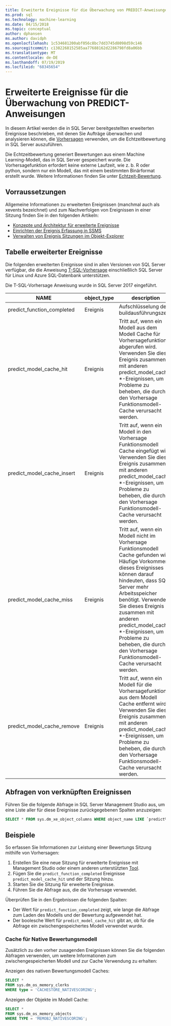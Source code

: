 ```yaml
---
title: Erweiterte Ereignisse für die Überwachung von PREDICT-Anweisungen
ms.prod: sql
ms.technology: machine-learning
ms.date: 04/15/2018
ms.topic: conceptual
author: dphansen
ms.author: davidph
ms.openlocfilehash: 1c534681200abf056c8bc7dd3745d8098d59c146
ms.sourcegitcommit: c1382268152585aa77688162d2286798fd8a06bb
ms.translationtype: MT
ms.contentlocale: de-DE
ms.lasthandoff: 07/19/2019
ms.locfileid: "68345654"
---
```

# <a name="extended-events-for-monitoring-predict-statements"></a>Erweiterte Ereignisse für die Überwachung von PREDICT-Anweisungen

In diesem Artikel werden die in SQL Server bereitgestellten erweiterten Ereignisse beschrieben, mit denen Sie Aufträge überwachen und analysieren können, die [Vorhersagen](https://docs.microsoft.com/sql/t-sql/queries/predict-transact-sql) verwenden, um die Echtzeitbewertung in SQL Server auszuführen.

Die Echtzeitbewertung generiert Bewertungen aus einem Machine Learning-Modell, das in SQL Server gespeichert wurde. Die Vorhersagefunktion erfordert keine externe Laufzeit, wie z. b. R oder python, sondern nur ein Modell, das mit einem bestimmten Binärformat erstellt wurde. Weitere Informationen finden Sie unter [Echtzeit-Bewertung](https://docs.microsoft.com/sql/advanced-analytics/real-time-scoring).

## <a name="prerequisites"></a>Vorraussetzungen

Allgemeine Informationen zu erweiterten Ereignissen (manchmal auch als xevents bezeichnet) und zum Nachverfolgen von Ereignissen in einer Sitzung finden Sie in den folgenden Artikeln:

+ [Konzepte und Architektur für erweiterte Ereignisse](https://docs.microsoft.com/sql/relational-databases/extended-events/extended-events)
+ [Einrichten der Ereignis Erfassung in SSMS](https://docs.microsoft.com/sql/relational-databases/extended-events/quick-start-extended-events-in-sql-server)
+ [Verwalten von Ereignis Sitzungen im Objekt-Explorer](https://docs.microsoft.com/sql/relational-databases/extended-events/manage-event-sessions-in-the-object-explorer)

## <a name="table-of-extended-events"></a>Tabelle erweiterter Ereignisse

Die folgenden erweiterten Ereignisse sind in allen Versionen von SQL Server verfügbar, die die Anweisung [T-SQL-Vorhersage](https://docs.microsoft.com/sql/t-sql/queries/predict-transact-sql) einschließlich SQL Server für Linux und Azure SQL-Datenbank unterstützen. 

Die T-SQL-Vorhersage Anweisung wurde in SQL Server 2017 eingeführt. 

|NAME |object_type|description| 
|----|----|----|
|predict_function_completed |Ereignis  |Aufschlüsselung der buildausführungszeit|
|predict_model_cache_hit |Ereignis|Tritt auf, wenn ein Modell aus dem Modell Cache für Vorhersagefunktionen abgerufen wird. Verwenden Sie dieses Ereignis zusammen mit anderen predict_model_cache_ *-Ereignissen, um Probleme zu beheben, die durch den Vorhersage Funktionsmodell-Cache verursacht werden.|
|predict_model_cache_insert |Ereignis  |   Tritt auf, wenn ein Modell in den Vorhersage Funktionsmodell Cache eingefügt wird. Verwenden Sie dieses Ereignis zusammen mit anderen predict_model_cache_ *-Ereignissen, um Probleme zu beheben, die durch den Vorhersage Funktionsmodell-Cache verursacht werden.    |
|predict_model_cache_miss   |Ereignis|Tritt auf, wenn ein Modell nicht im Vorhersage Funktionsmodell Cache gefunden wird. Häufige Vorkommen dieses Ereignisses können darauf hindeuten, dass SQL Server mehr Arbeitsspeicher benötigt. Verwenden Sie dieses Ereignis zusammen mit anderen predict_model_cache_ *-Ereignissen, um Probleme zu beheben, die durch den Vorhersage Funktionsmodell-Cache verursacht werden.|
|predict_model_cache_remove |Ereignis| Tritt auf, wenn ein Modell für die Vorhersagefunktion aus dem Modell Cache entfernt wird. Verwenden Sie dieses Ereignis zusammen mit anderen predict_model_cache_ *-Ereignissen, um Probleme zu beheben, die durch den Vorhersage Funktionsmodell-Cache verursacht werden.|

## <a name="query-for-related-events"></a>Abfragen von verknüpften Ereignissen

Führen Sie die folgende Abfrage in SQL Server Management Studio aus, um eine Liste aller für diese Ereignisse zurückgegebenen Spalten anzuzeigen:

```sql
SELECT * FROM sys.dm_xe_object_columns WHERE object_name LIKE `predict%'
```

## <a name="examples"></a>Beispiele

So erfassen Sie Informationen zur Leistung einer Bewertungs Sitzung mithilfe von Vorhersagen:

1. Erstellen Sie eine neue Sitzung für erweiterte Ereignisse mit Management Studio oder einem anderen unterstützten [Tool](https://docs.microsoft.com/sql/relational-databases/extended-events/extended-events-tools).
2. Fügen Sie die `predict_function_completed` Ereignisse `predict_model_cache_hit` und der Sitzung hinzu.
3. Starten Sie die Sitzung für erweiterte Ereignisse.
4. Führen Sie die Abfrage aus, die die Vorhersage verwendet.

Überprüfen Sie in den Ergebnissen die folgenden Spalten:

+ Der Wert für `predict_function_completed` zeigt, wie lange die Abfrage zum Laden des Modells und der Bewertung aufgewendet hat.
+ Der boolesche Wert für `predict_model_cache_hit` gibt an, ob für die Abfrage ein zwischengespeichertes Modell verwendet wurde. 

### <a name="native-scoring-model-cache"></a>Cache für Native Bewertungsmodell

Zusätzlich zu den vorher zusagenden Ereignissen können Sie die folgenden Abfragen verwenden, um weitere Informationen zum zwischengespeicherten Modell und zur Cache Verwendung zu erhalten:

Anzeigen des nativen Bewertungsmodell Caches:

```sql
SELECT *
FROM sys.dm_os_memory_clerks
WHERE type = 'CACHESTORE_NATIVESCORING';
```

Anzeigen der Objekte im Modell Cache:

```sql
SELECT *
FROM sys.dm_os_memory_objects
WHERE TYPE = 'MEMOBJ_NATIVESCORING';
```

